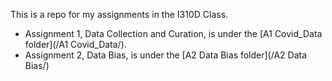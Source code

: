 This is a repo for my assignments in the I310D Class. 

- Assignment 1, Data Collection and Curation, is under the [A1 Covid_Data folder](/A1 Covid_Data/).
- Assignment 2, Data Bias, is under the [A2 Data Bias folder](/A2 Data Bias/)